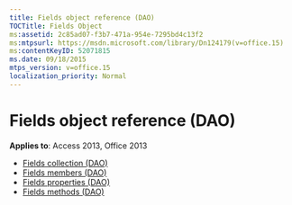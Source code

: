```yaml
---
title: Fields object reference (DAO)
TOCTitle: Fields Object
ms:assetid: 2c85ad07-f3b7-471a-954e-7295bd4c13f2
ms:mtpsurl: https://msdn.microsoft.com/library/Dn124179(v=office.15)
ms:contentKeyID: 52071815
ms.date: 09/18/2015
mtps_version: v=office.15
localization_priority: Normal
---
```


# Fields object reference (DAO)

**Applies to**: Access 2013, Office 2013

- [Fields collection (DAO)](fields-collection-dao.md)
- [Fields members (DAO)](fields-members-dao.md)
- [Fields properties (DAO)](fields-properties-dao.md)
- [Fields methods (DAO)](fields-methods-dao.md)

